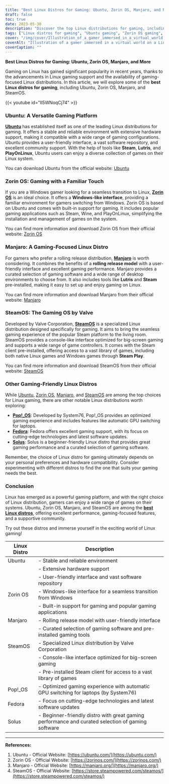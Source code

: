 ```yaml
---
title: "Best Linux Distros for Gaming: Ubuntu, Zorin OS, Manjaro, and More"
draft: false
toc: true
date: 2023-05-30
description: "Discover the top Linux distributions for gaming, including Ubuntu, Zorin OS, Manjaro, and SteamOS, and take your gaming experience to new heights on Linux."
tags: ["Linux distros for gaming", "Ubuntu gaming", "Zorin OS gaming", "Manjaro gaming", "SteamOS gaming", "Linux gaming performance", "Linux gaming support", "Linux gaming community", "Ubuntu gaming experience", "Zorin OS gaming interface", "Manjaro gaming-focused", "SteamOS gaming OS", "Pop!_OS for gaming", "Fedora gaming support", "Solus gaming performance", "Linux gaming distros", "best Linux distros", "gaming on Linux", "Linux gaming platform", "Linux gaming guide", "gaming on Ubuntu", "gaming on Zorin OS", "gaming on Manjaro", "gaming on SteamOS", "Linux gaming software", "Linux gaming library", "Linux gaming compatibility", "Linux gaming community support", "Linux gaming setup", "Linux gaming performance optimization", "Linux gaming tips and tricks"]
cover: "/img/cover/Illustration_of_a_gamer_immersed_in_a_virtual_world.png"
coverAlt: "Illustration of a gamer immersed in a virtual world on a Linux-powered computer"
coverCaption: ""
---
```


**Best Linux Distros for Gaming: Ubuntu, Zorin OS, Manjaro, and More**

Gaming on Linux has gained significant popularity in recent years, thanks to the advancements in Linux gaming support and the availability of gaming-focused Linux distributions. In this article, we will explore some of the **best Linux distros for gaming**, including Ubuntu, Zorin OS, Manjaro, and SteamOS.

{{< youtube id="Il5WNoqCj74" >}}

### Ubuntu: A Versatile Gaming Platform

[**Ubuntu**](https://ubuntu.com/download) has established itself as one of the leading Linux distributions for gaming. It offers a stable and reliable environment with extensive hardware support, making it compatible with a wide range of gaming configurations. Ubuntu provides a user-friendly interface, a vast software repository, and excellent community support. With the help of tools like **Steam**, **Lutris**, and **PlayOnLinux**, Ubuntu users can enjoy a diverse collection of games on their Linux system.

You can download Ubuntu from the official website: [Ubuntu](https://ubuntu.com/download)

### Zorin OS: Gaming with a Familiar Touch

If you are a Windows gamer looking for a seamless transition to Linux, [**Zorin OS**](https://zorinos.com/) is an ideal choice. It offers a **Windows-like interface**, providing a familiar environment for gamers switching from Windows. Zorin OS is based on Ubuntu and comes with built-in support for gaming. It includes popular gaming applications such as Steam, Wine, and PlayOnLinux, simplifying the installation and management of games on the system.

You can find more information and download Zorin OS from their official website: [Zorin OS](https://zorinos.com/)

### Manjaro: A Gaming-Focused Linux Distro

For gamers who prefer a rolling release distribution, [**Manjaro**](https://manjaro.org/) is worth considering. It combines the benefits of a **rolling release model** with a user-friendly interface and excellent gaming performance. Manjaro provides a curated selection of gaming software and a wide range of desktop environments to choose from. It also includes tools like **Lutris** and **Steam** pre-installed, making it easy to set up and enjoy gaming on Linux.

You can find more information and download Manjaro from their official website: [Manjaro](https://manjaro.org/)

### SteamOS: The Gaming OS by Valve

Developed by Valve Corporation, [**SteamOS**](https://store.steampowered.com/steamos/) is a specialized Linux distribution designed specifically for gaming. It aims to bring the seamless gaming experience of the popular Steam platform to the living room. SteamOS provides a console-like interface optimized for big-screen gaming and supports a wide range of game controllers. It comes with the Steam client pre-installed, offering access to a vast library of games, including both native Linux games and Windows games through **Steam Play**.

You can find more information and download SteamOS from their official website: [SteamOS](https://store.steampowered.com/steamos/)

### Other Gaming-Friendly Linux Distros

While [Ubuntu](https://ubuntu.com/download), [Zorin OS](https://zorinos.com/), [Manjaro](https://manjaro.org/), and [SteamOS](https://store.steampowered.com/steamos/) are among the top choices for Linux gaming, there are other notable Linux distributions worth exploring:

- [**Pop!_OS**](https://pop.system76.com/): Developed by System76, Pop!_OS provides an optimized gaming experience and includes features like automatic GPU switching for laptops.
- [**Fedora**](https://www.fedoraproject.org/): Fedora offers excellent gaming support, with its focus on cutting-edge technologies and latest software updates.
- [**Solus**](https://getsol.us/download/): Solus is a beginner-friendly Linux distro that provides great gaming performance and a curated selection of gaming software.

Remember, the choice of Linux distro for gaming ultimately depends on your personal preferences and hardware compatibility. Consider experimenting with different distros to find the one that suits your gaming needs the best.

### Conclusion

Linux has emerged as a powerful gaming platform, and with the right choice of Linux distribution, gamers can enjoy a wide range of games on their systems. Ubuntu, Zorin OS, Manjaro, and SteamOS are among the [**best Linux distros**](https://simeononsecurity.ch/articles/the-best-linux-distros-for-windows-users/), offering excellent performance, gaming-focused features, and a supportive community.

Try out these distros and immerse yourself in the exciting world of Linux gaming!

| Linux Distro | Description                                                                                           |
|--------------|-------------------------------------------------------------------------------------------------------|
| Ubuntu       | - Stable and reliable environment                                                                     |
|              | - Extensive hardware support                                                                          |
|              | - User-friendly interface and vast software repository                                                |
| Zorin OS     | - Windows-like interface for a seamless transition from Windows                                      |
|              | - Built-in support for gaming and popular gaming applications                                        |
| Manjaro      | - Rolling release model with user-friendly interface                                                 |
|              | - Curated selection of gaming software and pre-installed gaming tools                                |
| SteamOS      | - Specialized Linux distribution by Valve Corporation                                                 |
|              | - Console-like interface optimized for big-screen gaming                                              |
|              | - Pre-installed Steam client for access to a vast library of games                                   |
| Pop!_OS      | - Optimized gaming experience with automatic GPU switching for laptops (by System76)                 |
| Fedora       | - Focus on cutting-edge technologies and latest software updates                                     |
| Solus        | - Beginner-friendly distro with great gaming performance and curated selection of gaming software    |


___________________________

**References:**

1. Ubuntu - Official Website: [https://ubuntu.com/](https://ubuntu.com/)
2. Zorin OS - Official Website: [https://zorinos.com/](https://zorinos.com/)
3. Manjaro - Official Website: [https://manjaro.org/](https://manjaro.org/)
4. SteamOS - Official Website: [https://store.steampowered.com/steamos/](https://store.steampowered.com/steamos/)

